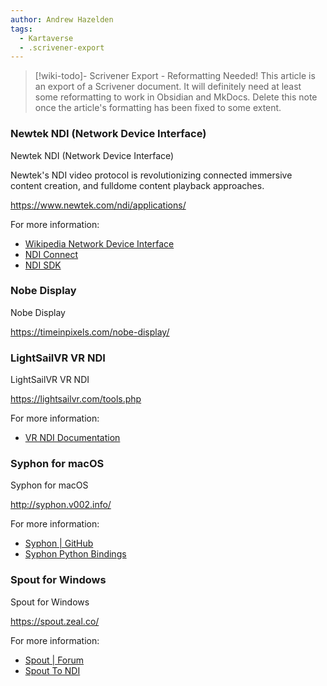 ```yaml
---
author: Andrew Hazelden
tags:
  - Kartaverse
  - .scrivener-export
---
```




> [!wiki-todo]- Scrivener Export - Reformatting Needed!
> This article is an export of a Scrivener document. It will definitely need at least some reformatting to work in Obsidian and MkDocs. Delete this note once the article's formatting  has been fixed to some extent.

### Newtek NDI (Network Device Interface)

Newtek NDI (Network Device Interface)

Newtek's NDI video protocol is revolutionizing connected immersive content creation, and fulldome content playback approaches.

<https://www.newtek.com/ndi/applications/>

For more information:

-   [Wikipedia Network Device Interface](https://en.wikipedia.org/wiki/Network_Device_Interface)
-   [NDI Connect](https://www.newtek.com/ndi/applications/connect/)
-   [NDI SDK](https://ndi.tv/sdk/)

### Nobe Display

Nobe Display

<https://timeinpixels.com/nobe-display/>

### LightSailVR VR NDI

LightSailVR VR NDI

<https://lightsailvr.com/tools.php>

For more information:

-   [VR NDI Documentation](https://docs.google.com/document/d/1vFI9pNKhtdONcOa6RQ1Aa9w2iIXYvvgoHLlu42WtMyk/edit)

### Syphon for macOS

Syphon for macOS

<http://syphon.v002.info/>

For more information:

-   [Syphon \| GitHub](https://github.com/Syphon)
-   [Syphon Python Bindings](https://github.com/njazz/syphonpy)

### Spout for Windows

Spout for Windows

<https://spout.zeal.co/>

For more information:

-   [Spout \| Forum](https://spout.discourse.group)
-   [Spout To NDI](https://leadedge.github.io)